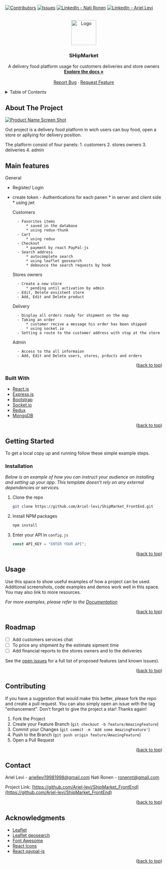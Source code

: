 <div id="top"></div>

<!-- PROJECT SHIELDS -->
<!--
*** I'm using markdown "reference style" links for readability.
*** Reference links are enclosed in brackets [ ] instead of parentheses ( ).
*** See the bottom of this document for the declaration of the reference variables
*** for contributors-url, forks-url, etc. This is an optional, concise syntax you may use.
*** https://www.markdownguide.org/basic-syntax/#reference-style-links
-->

[![Contributors][contributors-shield]][contributors-url]
[![Issues][issues-shield]][issues-url]
[![LinkedIn - Nati Ronen][linkedin-shield]][linkedin-nati-url]
[![LinkedIn - Ariel Levi][linkedin-shield]][linkedin-ariel-url]

<!-- PROJECT LOGO -->
<br />
<div align="center">
  <a href="https://github.com/othneildrew/Best-README-Template">
    <img src="images/logo.png" alt="Logo" width="80" height="80">
  </a>

  <h3 align="center">SHipMarket</h3>

  <p align="center">
    A delivery food platform usage for customers deliveries and store owners
    <br />
    <a href="https://github.com/Ariel-levi/ShipMarket_FrontEnd"><strong>Explore the docs »</strong></a>
    <br />
    <br />
    <a href="https://github.com/Ariel-levi/ShipMarket_FrontEnd/issues">Report Bug</a>
    ·
    <a href="https://github.com/Ariel-levi/ShipMarket_FrontEnd/issues">Request Feature</a>
  </p>
</div>

<!-- TABLE OF CONTENTS -->
<details>
  <summary>Table of Contents</summary>
  <ol>
    <li>
      <a href="#about-the-project">About The Project</a>
      <ul>
        <li><a href="#built-with">Built With</a></li>
      </ul>
    </li>
    <li>
      <a href="#getting-started">Getting Started</a>
      <ul>
        <li><a href="#prerequisites">Prerequisites</a></li>
        <li><a href="#installation">Installation</a></li>
      </ul>
    </li>
    <li><a href="#usage">Usage</a></li>
    <li><a href="#roadmap">Roadmap</a></li>
    <li><a href="#contributing">Contributing</a></li>
    <li><a href="#contact">Contact</a></li>
    <li><a href="#acknowledgments">Acknowledgments</a></li>
  </ol>
</details>

<!-- ABOUT THE PROJECT -->

## About The Project

[![Product Name Screen Shot][product-screenshot]](https://example.com)

Out project is a delivery food platform in wich users can buy food, open a store or apllying for delivery position.

The platform consist of four panels: 1. customers 2. stores owners 3. deliveries 4. admin

## Main features
General
- Register/ Login
* create token
        - Authentications for each panen
            * in server and client side
            * using jwt

     Customers

        - Favorites items
            * saved in the database
            * using redux-thunk
        - Cart
            * using redux
        - Checkout
            * payment by react PayPal-js
        - Search address
            * autocomplete search
            * using leaflet geosearch
            * debounce the search requests by hook

    Stores owners

        - Create a new store
            * pending until activation by admin
        - Edit, Delete exsistent store
        - Add, Edit and Delete product

    Delivery

        - Display all orders ready for shipment on the map
        - Taking an order
            * customer recive a message his order has been shipped
            * using socket.io
        - Setting a route to the customer address with stop at the store

    Admin

        - Access to tha all informaion
        - Add, Edit and Delete users, stores, prducts and orders

<p align="right">(<a href="#top">back to top</a>)</p>

### Built With

- [React.js](https://reactjs.org/)
- [Express.js](https://expressjs.com/)
- [Bootstrap](https://getbootstrap.com)
- [Socket.io](https://socket.io/)
- [Redux](https://redux.js.org/)
- [MongoDB](https://www.mongodb.com/)

<p align="right">(<a href="#top">back to top</a>)</p>

<!-- GETTING STARTED -->

## Getting Started

To get a local copy up and running follow these simple example steps.

### Installation

_Below is an example of how you can instruct your audience on installing and setting up your app. This template doesn't rely on any external dependencies or services._

1. Clone the repo
   ```sh
   git clone https://github.com/Ariel-levi/ShipMarket_FrontEnd.git
   ```
2. Install NPM packages
   ```sh
   npm install
   ```
3. Enter your API in `config.js`
   ```js
   const API_KEY = "ENTER YOUR API";
   ```

<p align="right">(<a href="#top">back to top</a>)</p>

<!-- USAGE EXAMPLES -->

## Usage

Use this space to show useful examples of how a project can be used. Additional screenshots, code examples and demos work well in this space. You may also link to more resources.

_For more examples, please refer to the [Documentation](https://example.com)_

<p align="right">(<a href="#top">back to top</a>)</p>

<!-- ROADMAP -->

## Roadmap

- [ ] Add customers services chat
- [ ] To price any shipment by the estimate sipment time
- [ ] Add financial reports to the stores owners and to the deliveries

See the [open issues](https://github.com/Ariel-levi/ShipMarket_FrontEnd/issues) for a full list of proposed features (and known issues).

<p align="right">(<a href="#top">back to top</a>)</p>

<!-- CONTRIBUTING -->

## Contributing

If you have a suggestion that would make this better, please fork the repo and create a pull request. You can also simply open an issue with the tag "enhancement".
Don't forget to give the project a star! Thanks again!

1. Fork the Project
2. Create your Feature Branch (`git checkout -b feature/AmazingFeature`)
3. Commit your Changes (`git commit -m 'Add some AmazingFeature'`)
4. Push to the Branch (`git push origin feature/AmazingFeature`)
5. Open a Pull Request

<p align="right">(<a href="#top">back to top</a>)</p>

<!-- CONTACT -->

## Contact

Ariel Levi - ariellevi19981998@gmail.com
Nati Ronen - ronennt@gmail.com

Project Link: [https://github.com/Ariel-levi/ShipMarket_FrontEnd](https://github.com/Ariel-levi/ShipMarket_FrontEnd)

<p align="right">(<a href="#top">back to top</a>)</p>

<!-- ACKNOWLEDGMENTS -->

## Acknowledgments

- [Leaflet](https://leafletjs.com/reference.html)
- [Leaflet geosearch](https://smeijer.github.io/leaflet-geosearch/)
- [Font Awesome](https://fontawesome.com)
- [React Icons](https://react-icons.github.io/react-icons/search)
- [React paypal-js](https://github.com/paypal/react-paypal-js)

<p align="right">(<a href="#top">back to top</a>)</p>

<!-- MARKDOWN LINKS & IMAGES -->
<!-- https://www.markdownguide.org/basic-syntax/#reference-style-links -->

[contributors-shield]: https://img.shields.io/github/contributors/othneildrew/Best-README-Template.svg?style=for-the-badge
[contributors-url]: https://github.com/Ariel-levi/ShipMarket_backEnd/graphs/contributors
[forks-shield]: https://img.shields.io/github/forks/othneildrew/Best-README-Template.svg?style=for-the-badge
[forks-url]: https://github.com/othneildrew/Best-README-Template/network/members
[stars-shield]: https://img.shields.io/github/stars/othneildrew/Best-README-Template.svg?style=for-the-badge
[stars-url]: https://github.com/othneildrew/Best-README-Template/stargazers
[issues-shield]: https://img.shields.io/github/issues/othneildrew/Best-README-Template.svg?style=for-the-badge
[issues-url]: https://github.com/othneildrew/Best-README-Template/issues
[linkedin-shield]: https://img.shields.io/badge/-LinkedIn-black.svg?style=for-the-badge&logo=linkedin&colorB=555
[linkedin-nati-url]: www.linkedin.com/in/nati-ronen
[linkedin-ariel-url]: https://www.linkedin.com/in/ariel-levi1998/
[product-screenshot]: images/screenshot.png
